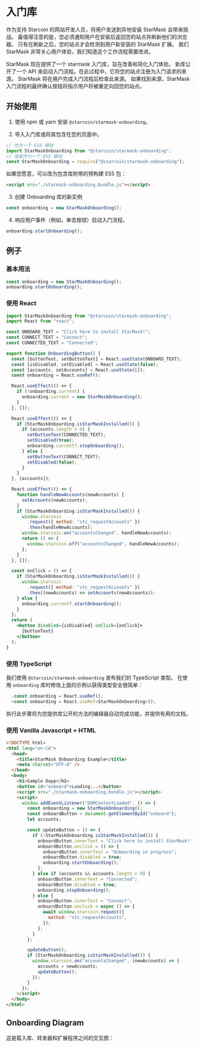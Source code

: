 # 入门库

作为支持 Starcoin 的网站开发人员，将用户发送到异地安装 StarMask 会带来挑战。
最值得注意的是，您必须通知用户在安装后返回您的站点并刷新他们的浏览器。
只有在刷新之后，您的站点才会检测到用户新安装的 StarMask 扩展。
我们 StarMask 非常关心用户体验，我们知道这个工作流程需要改进。

StarMask 现在提供了一个 starmask 入门库，旨在改善和简化入门体验。
新库公开了一个 API 来启动入门流程。在此过程中，它将您的站点注册为入门请求的来源。
StarMask 将在用户完成入门流程后检查此来源。
如果找到来源，StarMask 入门流程的最终确认按钮将指示用户将被重定向回您的站点。

## 开始使用

1. 使用 npm 或 yarn 安装 `@starcoin/starmask-onboarding`。

2. 导入入门库或将其包含在您的页面中。

```javascript
// 作为一个 ES6 模块
import StarMaskOnboarding from "@starcoin/starmask-onboarding";
// 或者作为一个 ES5 模块
const StarMaskOnboarding = require("@starcoin/starmask-onboarding");
```

如果您愿意，可以改为包含库附带的预构建 ES5 包：

```html
<script src="./starmask-onboarding.bundle.js"></script>
```

3. 创建 Onboarding 库的新实例

```javascript
const onboarding = new StarMaskOnboarding();
```

4. 响应用户事件（例如，单击按钮）启动入门流程。

```javascript
onboarding.startOnboarding();
```

## 例子

### 基本用法

```javascript
const onboarding = new StarMaskOnboarding();
onboarding.startOnboarding();
```

### 使用 React

```jsx
import StarMaskOnboarding from "@starcoin/starmask-onboarding";
import React from "react";

const ONBOARD_TEXT = "Click here to install StarMask!";
const CONNECT_TEXT = "Connect";
const CONNECTED_TEXT = "Connected";

export function OnboardingButton() {
  const [buttonText, setButtonText] = React.useState(ONBOARD_TEXT);
  const [isDisabled, setDisabled] = React.useState(false);
  const [accounts, setAccounts] = React.useState([]);
  const onboarding = React.useRef();

  React.useEffect(() => {
    if (!onboarding.current) {
      onboarding.current = new StarMaskOnboarding();
    }
  }, []);

  React.useEffect(() => {
    if (StarMaskOnboarding.isStarMaskInstalled()) {
      if (accounts.length > 0) {
        setButtonText(CONNECTED_TEXT);
        setDisabled(true);
        onboarding.current?.stopOnboarding();
      } else {
        setButtonText(CONNECT_TEXT);
        setDisabled(false);
      }
    }
  }, [accounts]);

  React.useEffect(() => {
    function handleNewAccounts(newAccounts) {
      setAccounts(newAccounts);
    }
    if (StarMaskOnboarding.isStarMaskInstalled()) {
      window.starcoin
        .request({ method: "stc_requestAccounts" })
        .then(handleNewAccounts);
      window.starcoin.on("accountsChanged", handleNewAccounts);
      return () => {
        window.starcoin.off("accountsChanged", handleNewAccounts);
      };
    }
  }, []);

  const onClick = () => {
    if (StarMaskOnboarding.isStarMaskInstalled()) {
      window.starcoin
        .request({ method: "stc_requestAccounts" })
        .then((newAccounts) => setAccounts(newAccounts));
    } else {
      onboarding.current?.startOnboarding();
    }
  };
  return (
    <button disabled={isDisabled} onClick={onClick}>
      {buttonText}
    </button>
  );
}
```

### 使用 TypeScript

我们使用 `@starcoin/starmask-onboarding` 发布我们的 TypeScript 类型。
在使用 `onboarding` 库时修改上面的示例以获得类型安全很简单：

```jsx
  -const onboarding = React.useRef();
  +const onboarding = React.useRef<StarMaskOnboarding>();
```

执行此步骤将为您提供库公开的方法的编辑器自动完成功能，并提供有用的文档。

<!-- ![Editor Highlighting](../../../static/img/onboarding-library-1.png) -->

### 使用 Vanilla Javascript + HTML

```html
<!DOCTYPE html>
<html lang="en-CA">
  <head>
    <title>StarMask Onboarding Example</title>
    <meta charset="UTF-8" />
  </head>
  <body>
    <h1>Sample Dapp</h1>
    <button id="onboard">Loading...</button>
    <script src="./starmask-onboarding.bundle.js"></script>
    <script>
      window.addEventListener("DOMContentLoaded", () => {
        const onboarding = new StarMaskOnboarding();
        const onboardButton = document.getElementById("onboard");
        let accounts;

        const updateButton = () => {
          if (!StarMaskOnboarding.isStarMaskInstalled()) {
            onboardButton.innerText = "Click here to install StarMask!";
            onboardButton.onclick = () => {
              onboardButton.innerText = "Onboarding in progress";
              onboardButton.disabled = true;
              onboarding.startOnboarding();
            };
          } else if (accounts && accounts.length > 0) {
            onboardButton.innerText = "Connected";
            onboardButton.disabled = true;
            onboarding.stopOnboarding();
          } else {
            onboardButton.innerText = "Connect";
            onboardButton.onclick = async () => {
              await window.starcoin.request({
                method: "stc_requestAccounts",
              });
            };
          }
        };

        updateButton();
        if (StarMaskOnboarding.isStarMaskInstalled()) {
          window.starcoin.on("accountsChanged", (newAccounts) => {
            accounts = newAccounts;
            updateButton();
          });
        }
      });
    </script>
  </body>
</html>
```

## Onboarding Diagram

这是载入库、转发器和扩展程序之间的交互图：

<!-- ![Onboarding Library Diagram](../../../static/img/onboarding-diagram.png) -->
